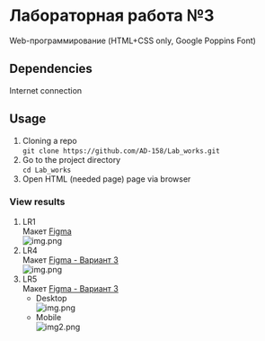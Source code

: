 # Лабораторная работа №3
Web-программирование (HTML+CSS only, Google Poppins Font)  
## Dependencies
Internet connection
## Usage
1. Cloning a repo  
   ```git clone https://github.com/AD-158/Lab_works.git```
2. Go to the project directory  
   ```cd Lab_works```
3. Open HTML (needed page) page via browser
### View results
1. LR1  
   Макет [Figma](https://www.figma.com/design/TjjTlE5G2TS2RhcRPsPL6e/%D0%9B%D0%B0%D0%B1%D0%BE%D1%80%D0%B0%D1%82%D0%BE%D1%80%D0%BD%D0%B0%D1%8F-1.-GoTrip?node-id=0-1&t=lLLdHwaurb3rg1wq-1)  
   ![img.png](resources/preview/LR1/preview.png)  
2. LR4  
   Макет [Figma - Вариант 3](https://www.figma.com/design/P4e5U2QniPD0KvU2xb7OFb/Cards?node-id=0-1&t=1ThO0xTkGhKoQt5v-1)  
   ![img.png](resources/preview/LR4/img.png)
3. LR5  
   Макет [Figma - Вариант 3](https://www.figma.com/design/jeOPxB60ASk6J9tIZ94J05/Forms_2?no)  
   * Desktop  
      ![img.png](resources/preview/LR5/img.png)
   * Mobile  
      ![img2.png](resources/preview/LR5/img2.png)